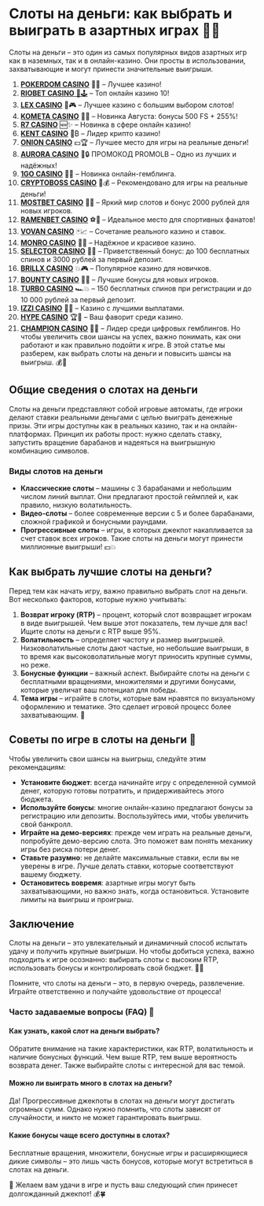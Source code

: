 # Слоты на деньги: как выбрать и выиграть в азартных играх 🎰💸
Слоты на деньги – это один из самых популярных видов азартных игр как в наземных, так и в онлайн-казино. Они просты в использовании, захватывающие и могут принести значительные выигрыши. 
1. [**POKERDOM CASINO**](https://4pd-stat.com/click/65c385136bcc63141167f1e3/4450/13807/subaccount) 🎰🔥 – Лучшее казино!
1. [**RIOBET CASINO** 🌟🕹️](https://tracker.rioaffi.com/link?btag=1027246_346134) – Топ онлайн казино 10!
1. [**LEX CASINO**](https://lex-ircp01.com/c71ab4dfb) 🎯🎮 – Лучшее казино с большим выбором слотов!
1. [**KOMETA CASINO**](https://stars-flight.com/s2371995e) 🚀🎁 – Новинка Августа: бонусы 500 FS + 255%!
1. [**R7 CASINO**](https://aristocratic-hall.com/s9f210880) 🆕✨ – Новинка в сфере онлайн казино!
1. [**KENT CASINO**](https://passage-through-deserts.com/de0514c15) 💎₿ – Лидер крипто казино!
1. [**ONION CASINO**](https://obclk001-2d.top/click?offer_id=986&partner_id=10542&landing_id=1798&utm_medium=affiliate&sub_1=oncasino3) 💵🏆 – Лучшее место для игры на реальные деньги!
1. [**AURORA CASINO**](https://10trafic-stat2.com/click/668546566bcc6313411604c7/6766/15114/subaccount?promocode=PROMOLB) 🌌🔒 ПРОМОКОД PROMOLB – Одно из лучших и надёжных!
1. [**1GO CASINO**](https://1go-ircp01.com/ce015f410) 🎉🎲 – Новинка онлайн-гемблинга.
1. [**CRYPTOBOSS CASINO**](https://cryptobossc.online/d847bcfa9) 👑💰 – Рекомендовано для игры на реальные деньги!
1. [**MOSTBET CASINO**](https://ktbtis024ifqfn0mst.com/beQs) 🎡💫 – Яркий мир слотов и бонус 2000 рублей для новых игроков.
1. [**RAMENBET CASINO**](https://get.saltyram.com/ru/registration?apkpop=0&partner=p24970p3296034p5526) ⚽🏅 – Идеальное место для спортивных фанатов!
1. [**VOVAN CASINO**](https://vovan.site/d2375cf9b) 🃏📈 – Сочетание реального казино и ставок.
1. [**MONRO CASINO**](https://mnr-ircp01.com/c3ce72a2c) 🌟💖 – Надёжное и красивое казино.
1. [**SELECTOR CASINO**](https://gosel.pl/SELVK) 🎁🎉 – Приветственный бонус: до 100 бесплатных спинов и 3000 рублей за первый депозит.
1. [**BRILLX CASINO**](https://brillx.pub/BRIVK) 💥🎮 – Популярное казино для новичков.
1. [**BOUNTY CASINO**](https://bounty-casino.de/BOVK) 🎯🎁 – Лучшие бонусы для новых игроков.
1. [**TURBO CASINO**](https://turbo-casino.pro/TURVK) 🏎️💥 – 150 бесплатных спинов при регистрации и до 10 000 рублей за первый депозит.
1. [**IZZI CASINO**](https://izzi-fr03.com/ca7c8a7b7) 💸🔝 – Казино с лучшими выплатами.
1. [**HYPE CASINO**](https://hypekaz.com/dc2f44ad0) 🏆🎉 – Ваш фаворит среди казино.
1. [**CHAMPION CASINO**](https://champcasino.ink/pobeda/doa-hats?p80412p305331p112c) 🥇🎰 – Лидер среди цифровых гемблингов.
Но чтобы увеличить свои шансы на успех, важно понимать, как они работают и как правильно подойти к игре. В этой статье мы разберем, как выбрать слоты на деньги и повысить шансы на выигрыш. 💰🎲

## Общие сведения о слотах на деньги

Слоты на деньги представляют собой игровые автоматы, где игроки делают ставки реальными деньгами с целью выиграть денежные призы. Эти игры доступны как в реальных казино, так и на онлайн-платформах. Принцип их работы прост: нужно сделать ставку, запустить вращение барабанов и надеяться на выигрышную комбинацию символов.

### Виды слотов на деньги

- **Классические слоты** – машины с 3 барабанами и небольшим числом линий выплат. Они предлагают простой геймплей и, как правило, низкую волатильность.
- **Видео-слоты** – более современные версии с 5 и более барабанами, сложной графикой и бонусными раундами.
- **Прогрессивные слоты** – игры, в которых джекпот накапливается за счет ставок всех игроков. Такие слоты на деньги могут принести миллионные выигрыши! 💵💥

## Как выбрать лучшие слоты на деньги?

Перед тем как начать игру, важно правильно выбрать слот на деньги. Вот несколько факторов, которые нужно учитывать:

1. **Возврат игроку (RTP)** – процент, который слот возвращает игрокам в виде выигрышей. Чем выше этот показатель, тем лучше для вас! Ищите слоты на деньги с RTP выше 95%.
2. **Волатильность** – определяет частоту и размер выигрышей. Низковолатильные слоты дают частые, но небольшие выигрыши, в то время как высоковолатильные могут приносить крупные суммы, но реже.
3. **Бонусные функции** – важный аспект. Выбирайте слоты на деньги с бесплатными вращениями, множителями и другими бонусами, которые увеличат ваш потенциал для победы.
4. **Тема игры** – играйте в слоты, которые вам нравятся по визуальному оформлению и тематике. Это сделает игровой процесс более захватывающим. 🌟

## Советы по игре в слоты на деньги 🎯

Чтобы увеличить свои шансы на выигрыш, следуйте этим рекомендациям:

- **Установите бюджет**: всегда начинайте игру с определенной суммой денег, которую готовы потратить, и придерживайтесь этого бюджета.
- **Используйте бонусы**: многие онлайн-казино предлагают бонусы за регистрацию или депозиты. Воспользуйтесь ими, чтобы увеличить свой банкролл.
- **Играйте на демо-версиях**: прежде чем играть на реальные деньги, попробуйте демо-версию слота. Это поможет вам понять механику игры без риска потери денег.
- **Ставьте разумно**: не делайте максимальные ставки, если вы не уверены в игре. Лучше делать ставки, которые соответствуют вашему бюджету.
- **Остановитесь вовремя**: азартные игры могут быть захватывающими, но важно знать, когда остановиться. Установите лимиты на выигрыш и проигрыш.

## Заключение

Слоты на деньги – это увлекательный и динамичный способ испытать удачу и получить крупные выигрыши. Но чтобы добиться успеха, важно подходить к игре осознанно: выбирать слоты с высоким RTP, использовать бонусы и контролировать свой бюджет. 💪🎰

Помните, что слоты на деньги – это, в первую очередь, развлечение. Играйте ответственно и получайте удовольствие от процесса!

### Часто задаваемые вопросы (FAQ) 📝

#### Как узнать, какой слот на деньги выбрать?

Обратите внимание на такие характеристики, как RTP, волатильность и наличие бонусных функций. Чем выше RTP, тем выше вероятность возврата денег. Также выбирайте слоты с интересной для вас темой.

#### Можно ли выиграть много в слотах на деньги?

Да! Прогрессивные джекпоты в слотах на деньги могут достигать огромных сумм. Однако нужно помнить, что слоты зависят от случайности, и никто не может гарантировать выигрыш.

#### Какие бонусы чаще всего доступны в слотах?

Бесплатные вращения, множители, бонусные игры и расширяющиеся дикие символы – это лишь часть бонусов, которые могут встретиться в слотах на деньги.

🎰 Желаем вам удачи в игре и пусть ваш следующий спин принесет долгожданный джекпот! 💰🍀
